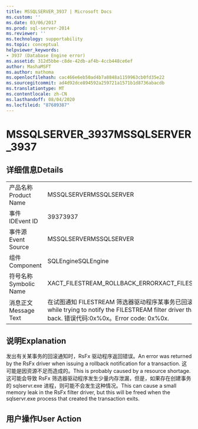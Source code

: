 ```yaml
---
title: MSSQLSERVER_3937 | Microsoft Docs
ms.custom: ''
ms.date: 03/06/2017
ms.prod: sql-server-2014
ms.reviewer: ''
ms.technology: supportability
ms.topic: conceptual
helpviewer_keywords:
- 3937 (Database Engine error)
ms.assetid: 312d5bbe-c8de-42db-af4b-4ccb448ce6ef
author: MashaMSFT
ms.author: mathoma
ms.openlocfilehash: cac466e6eb50ad4b7a8848a1159963cb0fd35e22
ms.sourcegitcommit: ad4d92dce894592a259721a1571b1d8736abacdb
ms.translationtype: MT
ms.contentlocale: zh-CN
ms.lasthandoff: 08/04/2020
ms.locfileid: "87689387"
---
```

# <a name="mssqlserver_3937"></a><span data-ttu-id="29ebc-102">MSSQLSERVER_3937</span><span class="sxs-lookup"><span data-stu-id="29ebc-102">MSSQLSERVER_3937</span></span>
    
## <a name="details"></a><span data-ttu-id="29ebc-103">详细信息</span><span class="sxs-lookup"><span data-stu-id="29ebc-103">Details</span></span>  
  
|||  
|-|-|  
|<span data-ttu-id="29ebc-104">产品名称</span><span class="sxs-lookup"><span data-stu-id="29ebc-104">Product Name</span></span>|<span data-ttu-id="29ebc-105">MSSQLSERVER</span><span class="sxs-lookup"><span data-stu-id="29ebc-105">MSSQLSERVER</span></span>|  
|<span data-ttu-id="29ebc-106">事件 ID</span><span class="sxs-lookup"><span data-stu-id="29ebc-106">Event ID</span></span>|<span data-ttu-id="29ebc-107">3937</span><span class="sxs-lookup"><span data-stu-id="29ebc-107">3937</span></span>|  
|<span data-ttu-id="29ebc-108">事件源</span><span class="sxs-lookup"><span data-stu-id="29ebc-108">Event Source</span></span>|<span data-ttu-id="29ebc-109">MSSQLSERVER</span><span class="sxs-lookup"><span data-stu-id="29ebc-109">MSSQLSERVER</span></span>|  
|<span data-ttu-id="29ebc-110">组件</span><span class="sxs-lookup"><span data-stu-id="29ebc-110">Component</span></span>|<span data-ttu-id="29ebc-111">SQLEngine</span><span class="sxs-lookup"><span data-stu-id="29ebc-111">SQLEngine</span></span>|  
|<span data-ttu-id="29ebc-112">符号名称</span><span class="sxs-lookup"><span data-stu-id="29ebc-112">Symbolic Name</span></span>|<span data-ttu-id="29ebc-113">XACT_FILESTREAM_ROLLBACK_ERROR</span><span class="sxs-lookup"><span data-stu-id="29ebc-113">XACT_FILESTREAM_ROLLBACK_ERROR</span></span>|  
|<span data-ttu-id="29ebc-114">消息正文</span><span class="sxs-lookup"><span data-stu-id="29ebc-114">Message Text</span></span>|<span data-ttu-id="29ebc-115">在试图通知 FILESTREAM 筛选器驱动程序某事务已回滚时出错。</span><span class="sxs-lookup"><span data-stu-id="29ebc-115">An error occurred while trying to notify the FILESTREAM filter driver that a transaction was rolled back.</span></span> <span data-ttu-id="29ebc-116">错误代码:0x%0x。</span><span class="sxs-lookup"><span data-stu-id="29ebc-116">Error code: 0x%0x.</span></span>|  
  
## <a name="explanation"></a><span data-ttu-id="29ebc-117">说明</span><span class="sxs-lookup"><span data-stu-id="29ebc-117">Explanation</span></span>  
 <span data-ttu-id="29ebc-118">发出有关某事务的回滚通知时，RsFx 驱动程序返回错误。</span><span class="sxs-lookup"><span data-stu-id="29ebc-118">An error was returned by the RsFx driver when issuing a rollback notification for a transaction.</span></span> <span data-ttu-id="29ebc-119">这可能是因资源不足而造成的。</span><span class="sxs-lookup"><span data-stu-id="29ebc-119">This is probably caused by a resource shortage.</span></span> <span data-ttu-id="29ebc-120">这可能会导致 RsFx 筛选器驱动程序发生少量内存泄漏，但是，如果存在创建事务的 sqlservr.exe 进程，则可能不会发生这种情况。</span><span class="sxs-lookup"><span data-stu-id="29ebc-120">This can cause a small memory leak in the RsFx filter driver, but this will be freed when the sqlservr.exe process that created the transaction exits.</span></span>  
  
## <a name="user-action"></a><span data-ttu-id="29ebc-121">用户操作</span><span class="sxs-lookup"><span data-stu-id="29ebc-121">User Action</span></span>  
  
